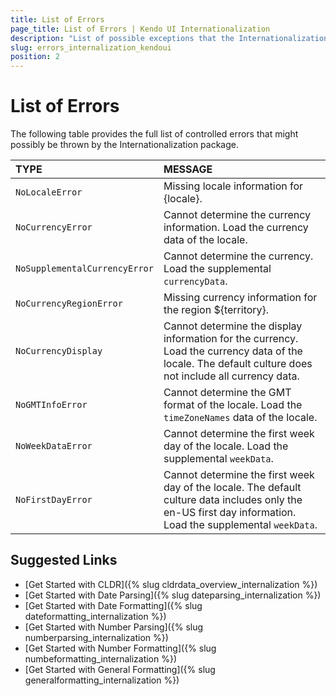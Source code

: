 ```yaml
---
title: List of Errors
page_title: List of Errors | Kendo UI Internationalization
description: "List of possible exceptions that the Internationalization package might throw."
slug: errors_internalization_kendoui
position: 2
---
```


# List of Errors

The following table provides the full list of controlled errors that might possibly be thrown by the Internationalization package.

| TYPE                         | MESSAGE  
|:---                          |:---
|`NoLocaleError`               | Missing locale information for {locale}.
|`NoCurrencyError`             | Cannot determine the currency information. Load the currency data of the locale.
|`NoSupplementalCurrencyError` | Cannot determine the currency. Load the supplemental `currencyData`.
|`NoCurrencyRegionError`       | Missing currency information for the region ${territory}.
|`NoCurrencyDisplay`           | Cannot determine the display information for the currency. Load the currency data of the locale. The default culture does not include all currency data.
|`NoGMTInfoError`              | Cannot determine the GMT format of the locale. Load the `timeZoneNames` data of the locale.
|`NoWeekDataError`             | Cannot determine the first week day of the locale. Load the supplemental `weekData`.
|`NoFirstDayError`             | Cannot determine the first week day of the locale. The default culture data includes only the en-US first day information. Load the supplemental `weekData`.

## Suggested Links

* [Get Started with CLDR]({% slug cldrdata_overview_internalization %})
* [Get Started with Date Parsing]({% slug dateparsing_internalization %})
* [Get Started with Date Formatting]({% slug dateformatting_internalization %})
* [Get Started with Number Parsing]({% slug numberparsing_internalization %})
* [Get Started with Number Formatting]({% slug numbeformatting_internalization %})
* [Get Started with General Formatting]({% slug generalformatting_internalization %})
